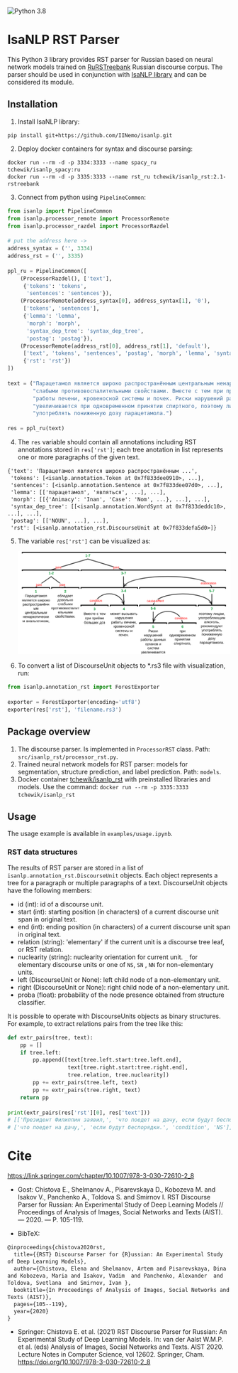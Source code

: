 ![Python 3.8](https://img.shields.io/badge/python-3.8-green.svg)

# IsaNLP RST Parser

This Python 3 library provides RST parser for Russian based on neural network models trained
on [RuRSTreebank](https://rstreebank.ru/) Russian discourse corpus. The parser should be used in conjunction
with [IsaNLP library](https://github.com/IINemo/isanlp) and can be considered its module.

## Installation

1. Install IsaNLP library:

```
pip install git+https://github.com/IINemo/isanlp.git
```  

2. Deploy docker containers for syntax and discourse parsing:

```
docker run --rm -d -p 3334:3333 --name spacy_ru tchewik/isanlp_spacy:ru
docker run --rm -d -p 3335:3333 --name rst_ru tchewik/isanlp_rst:2.1-rstreebank
```  

3. Connect from python using `PipelineCommon`:

```python
from isanlp import PipelineCommon
from isanlp.processor_remote import ProcessorRemote
from isanlp.processor_razdel import ProcessorRazdel

# put the address here ->
address_syntax = ('', 3334)
address_rst = ('', 3335)

ppl_ru = PipelineCommon([
    (ProcessorRazdel(), ['text'],
     {'tokens': 'tokens',
      'sentences': 'sentences'}),
    (ProcessorRemote(address_syntax[0], address_syntax[1], '0'),
     ['tokens', 'sentences'],
     {'lemma': 'lemma',
      'morph': 'morph',
      'syntax_dep_tree': 'syntax_dep_tree',
      'postag': 'postag'}),
    (ProcessorRemote(address_rst[0], address_rst[1], 'default'),
     ['text', 'tokens', 'sentences', 'postag', 'morph', 'lemma', 'syntax_dep_tree'],
     {'rst': 'rst'})
])

text = ("Парацетамол является широко распространённым центральным ненаркотическим анальгетиком, обладает довольно "
        "слабыми противовоспалительными свойствами. Вместе с тем при приёме больших доз может вызывать нарушения "
        "работы печени, кровеносной системы и почек. Риски нарушений работы данных органов и систем "
        "увеличивается при одновременном принятии спиртного, поэтому лицам, употребляющим алкоголь, рекомендуют "
        "употреблять пониженную дозу парацетамола.")

res = ppl_ru(text)
```   

4. The `res` variable should contain all annotations including RST annotations stored in `res['rst']`; each tree
   anotation in list represents one or more paragraphs of the given text.

```
{'text': 'Парацетамол является широко распространённым ...',
 'tokens': [<isanlp.annotation.Token at 0x7f833dee0910>, ...],
 'sentences': [<isanlp.annotation.Sentence at 0x7f833dee07d0>, ...],
 'lemma': [['парацетамол', 'являться', ...], ...],
 'morph': [[{'Animacy': 'Inan', 'Case': 'Nom', ...}, ...], ...],
 'syntax_dep_tree': [[<isanlp.annotation.WordSynt at 0x7f833deddc10>, ...], ...],
 'postag': [['NOUN', ...], ...],
 'rst': [<isanlp.annotation_rst.DiscourseUnit at 0x7f833defa5d0>]}
```

5. The variable `res['rst']` can be visualized as:  

   <img src="examples/paracetamol_wiki.png" width="700">

6. To convert a list of DiscourseUnit objects to *.rs3 file with visualization, run:

```python
from isanlp.annotation_rst import ForestExporter

exporter = ForestExporter(encoding='utf8')
exporter(res['rst'], 'filename.rs3')
```

## Package overview

1. The discourse parser. Is implemented in `ProcessorRST` class. Path: `src/isanlp_rst/processor_rst.py`.
2. Trained neural network models for RST parser: models for segmentation, structure prediction, and label prediction.
   Path: `models`.
3. Docker container [tchewik/isanlp_rst](https://hub.docker.com/r/tchewik/isanlp_rst/) with preinstalled
   libraries and models. Use the command: `docker run --rm -p 3335:3333 tchewik/isanlp_rst`

## Usage

The usage example is available in `examples/usage.ipynb`.

### RST data structures

The results of RST parser are stored in a list of `isanlp.annotation_rst.DiscourseUnit` objects. Each object represents
a tree for a paragraph or multiple paragraphs of a text.
DiscourseUnit objects have the following members:

* id (int): id of a discourse unit.
* start (int): starting position (in characters) of a current discourse unit span in original text.
* end (int): ending position (in characters) of a current discourse unit span in original text.
* relation (string): 'elementary' if the current unit is a discourse tree leaf, or RST relation.
* nuclearity (string): nuclearity orientation for current unit. `_` for elementary discourse units or one of `NS`, `SN`
  , `NN` for non-elementary units.
* left (DiscourseUnit or None): left child node of a non-elementary unit.
* right (DiscourseUnit or None): right child node of a non-elementary unit.
* proba (float): probability of the node presence obtained from structure classifier.

It is possible to operate with DiscourseUnits objects as binary structures. For example, to extract relations pairs from
the tree like this:

```python
def extr_pairs(tree, text):
    pp = []
    if tree.left:
        pp.append([text[tree.left.start:tree.left.end],
                   text[tree.right.start:tree.right.end],
                   tree.relation, tree.nuclearity])
        pp += extr_pairs(tree.left, text)
        pp += extr_pairs(tree.right, text)
    return pp

print(extr_pairs(res['rst'][0], res['text']))
# [['Президент Филиппин заявил,', 'что поедет на дачу, если будут беспорядки.', 'attribution', 'SN'], 
# ['что поедет на дачу,', 'если будут беспорядки.', 'condition', 'NS']]
```  

# Cite

https://link.springer.com/chapter/10.1007/978-3-030-72610-2_8

* Gost:
  Chistova E., Shelmanov A., Pisarevskaya D., Kobozeva M. and Isakov V., Panchenko A., Toldova S. and Smirnov I. RST
  Discourse Parser for Russian: An Experimental Study of Deep Learning Models // Proceedings of Analysis of Images,
  Social Networks and Texts (AIST). — 2020. — P. 105-119.

* BibTeX:

```
@inproceedings{chistova2020rst,
  title={{RST} Discourse Parser for {R}ussian: An Experimental Study of Deep Learning Models},
  author={Chistova, Elena and Shelmanov, Artem and Pisarevskaya, Dina and Kobozeva, Maria and Isakov, Vadim  and Panchenko, Alexander  and Toldova, Svetlana  and Smirnov, Ivan },
  booktitle={In Proceedings of Analysis of Images, Social Networks and Texts (AIST)},
  pages={105--119},
  year={2020}
}
```

* Springer:
  Chistova E. et al. (2021) RST Discourse Parser for Russian: An Experimental Study of Deep Learning Models. In: van der
  Aalst W.M.P. et al. (eds) Analysis of Images, Social Networks and Texts. AIST 2020. Lecture Notes in Computer Science,
  vol 12602. Springer, Cham. https://doi.org/10.1007/978-3-030-72610-2_8  
